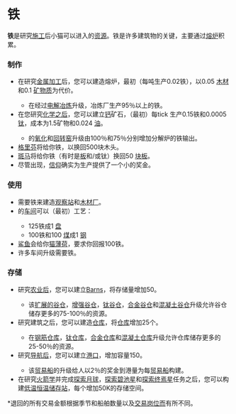 # 铁

  <p><strong>铁</strong>是研究<a href="#Technologies#Construction">施工</a>后小猫可以进入的<a href="?file=003-资源大全/005-资源介绍">资源</a>。铁是许多建筑物的关键，主要通过<a href="?file=001-猫咪百科/01-建筑物/06-工业建筑#熔炉">熔炉</a>积累。</p>


### 制作

   <ul>
    <li>在研究<a href="#Technologies#Metal_working">金属加工</a>后，您可以建造熔炉，最初（每吨生产0.02铁），以0.05 <a href="#wood">木材</a>和0.1 <a href="#minerals">矿物质</a>为代价。</li>
    <ul>
     <li>在经过<a href="#workshop#Electrolytic_Smelting">电解冶炼</a>升级，冶炼厂生产95％以上的铁。</li>
    </ul>
    <li>在您研究<a href="#Technologies#Chemistry">化学之后</a>，您可以建立<a href="#Buildings#Calciner">钙</a>矿石，（最初）每tick 生产0.15铁和0.0005 <a href="#titanium">钛</a>，成本为1.5矿物和0.024 <a href="#oil">油</a>。</li>
    <ul>
     <li>的<a href="#workshop#Oxidation">氧化</a>和<a href="#workshop#Rotary_Kiln">回转窑</a>升级由100％和75％分别增加分解炉的铁输出。</li>
    </ul>
    <li> <a href="?file=001-猫咪百科/05-贸易">格里芬</a>将给你铁，以换回500块木头。</li>
    <li> <a href="?file=001-猫咪百科/05-贸易">斑马</a>将给你铁（有时是<a href="#plate">板</a>和/或钛）换回50 <a href="#slab">块板</a>。</li>
    <li>尽管出现，<a href="?file=003-资源大全/16-信仰">信仰</a>确实为生产提供了一个小的奖金。</li>
   </ul>
   
### 使用

   <ul>
    <li>需要铁来建造<a href="#Buildings#Observatory">观察站</a>和<a href="#Buildings#Lumber_Mill">木材厂</a>。</li>
    <li>的<a href="#workshop">车间</a>可以（最初）工艺：</li>
    <ul>
     <li>125铁成1 <a href="#plate">盘</a></li>
     <li>100铁和100 <a href="?file=003-资源大全/04-煤">煤</a>成1 <a href="#steel">钢</a></li>
    </ul>
    <li> <a href="?file=001-猫咪百科/05-贸易">鲨鱼</a>会给你<a href="?file=003-资源大全/01-猫薄荷">猫薄荷</a>，要求你回报100铁。</li>
    <li> 许多车间升级需要铁。</li>
   </ul>
   
### 存储
<ul>
    <li>研究<a href="#Technologies#Agriculture">农业后</a>，您可以建立<a href="#Buildings#Barn">Barns</a>，将存储量增加50。</li>
    <ul>
     <li>该<a href="#workshop#Expanded_Barns">扩展的谷仓</a>，<a href="#workshop#Reinforced_Barns">增强谷仓</a>，<a href="#workshop#Titanium_Barns">钛谷仓</a>，<a href="#workshop#Alloy_Barns">合金谷仓</a>和<a href="#workshop#Concrete_Barns">混凝土谷仓</a>升级允许谷仓储存更多的75-100％的资源。</li>
    </ul>
    <li>研究建筑之后，您可以建造<a href="#Buildings#Warehouse">仓库</a>，将<a href="#Buildings#Warehouse">仓库</a>增加25个。</li>
    <ul>
     <li>在<a href="#workshop#Reinforced_Warehouses">钢筋仓库</a>，<a href="#workshop#Titanium_Warehouses">钛仓库</a>，<a href="#workshop#Alloy_Warehouses">合金仓库</a>和<a href="#workshop#Concrete_Warehouses">混凝土仓库</a>升级允许仓库储存更多的25-50％的资源。</li>
    </ul>
    <li>研究<a href="#Technologies#Navigation">导航后</a>，您可以建立<a href="#Buildings#Harbor">港口</a>，增加容量150。 </li>
    <ul>
     <li>该<a href="?file=003-资源大全/26-贸易船">贸易船</a>的升级给人以2％的奖金到港量为每<a href="?file=003-资源大全/26-贸易船">贸易船</a>构建。</li>
    </ul>
    <li>在研究<a href="?file=001-猫咪百科/03-科技/01-科技#火箭学">火箭学</a>并完成<a href="?file=001-猫咪百科/07-空间/04-月球">探索月球</a>，<a href="?file=001-猫咪百科/07-空间/01-地面控制#探索碧池星">探索碧池星</a>和<a href="?file=001-猫咪百科/07-空间/01-地面控制#探索终焉星">探索终焉星</a>任务之后，您可以构建<a href="?file=001-猫咪百科/07-空间/08-终焉星#低温恒温储存站">低温恒温储存站</a>，每个增加50K的存储空间。</li>
   </ul>
   <p>*退回的所有交易金额根据季节和船舶数量以及<a href="#Buildings#Tradepost">交易岗位而</a>有所不同。</p>
